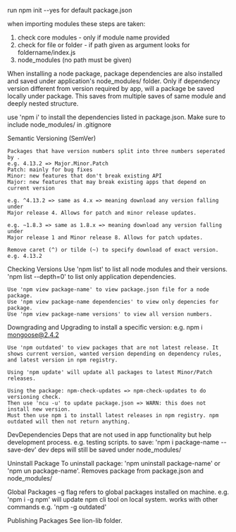 run npm init --yes for default package.json

when importing modules these steps are taken:
1) check core modules - only if module name provided
2) check for file or folder - if path given as argument
   looks for foldername/index.js
3) node_modules (no path must be given)

When installing a node package, package dependencies are also installed and saved under application's node_modules/ folder. Only if dependency version different from version required by app, will a package be saved locally under package. This saves from multiple saves of same module and deeply nested structure.

use 'npm i' to install the dependencies listed in package.json. Make sure to include node_modules/ in .gitignore

Semantic Versioning (SemVer)

    Packages that have version numbers split into three numbers seperated by .
    e.g. 4.13.2 => Major.Minor.Patch
    Patch: mainly for bug fixes
    Minor: new features that don't break existing API
    Major: new features that may break existing apps that depend on current version

    e.g. ^4.13.2 => same as 4.x => meaning download any version falling under
    Major release 4. Allows for patch and minor release updates.

    e.g. ~1.8.3 => same as 1.8.x => meaning download any version falling under
    Major release 1 and Minor release 8. Allows for patch updates.

    Remove caret (^) or tilde (~) to specify download of exact version. e.g. 4.13.2

Checking Versions
    Use 'npm list' to list all node modules and their versions.
    'npm list --depth=0' to list only application dependencies.

    Use 'npm view package-name' to view package.json file for a node package.
    Use 'npm view package-name dependencies' to view only depencies for package.
    Use 'npm view package-name versions' to view all version numbers.

Downgrading and Upgrading
    to install a specific version:
    e.g. npm i mongoose@2.4.2

    Use 'npm outdated' to view packages that are not latest release. It shows current version, wanted version depending on dependency rules, and latest version in npm registry.

    Using 'npm update' will update all packages to latest Minor/Patch releases.

    Using the package: npm-check-updates => npm-check-updates to do versioning check.
    Then use 'ncu -u' to update package.json => WARN: this does not install new version.
    Must then use npm i to install latest releases in npm registry. npm outdated will then not return anything.

DevDependencies
    Deps that are not used in app functionality but help development process. e.g. testing scripts.
    to save: 'npm i package-name --save-dev'
    dev deps will still be saved under node_modules/

Uninstall Package
    To uninstall package: 'npm uninstall package-name' or 'npm un package-name'. Removes package from package.json and node_modules/

Global Packages
    -g flag refers to global packages installed on machine.
    e.g. 'npm i -g npm' will update npm cli tool on local system.
    works with other commands e.g. 'npm -g outdated'

Publishing Packages
    See lion-lib folder.